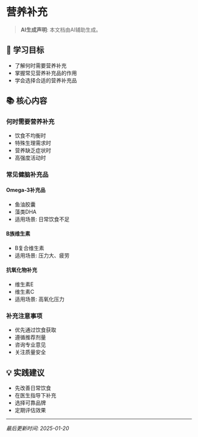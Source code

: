 # 营养补充

> **AI生成声明**: 本文档由AI辅助生成。

## 🎯 学习目标

- 了解何时需要营养补充
- 掌握常见营养补充品的作用
- 学会选择合适的营养补充品

## 📚 核心内容

### 何时需要营养补充

- 饮食不均衡时
- 特殊生理需求时
- 营养缺乏症状时
- 高强度活动时

### 常见健脑补充品

#### Omega-3补充品

- 鱼油胶囊
- 藻类DHA
- 适用场景: 日常饮食不足

#### B族维生素

- B复合维生素
- 适用场景: 压力大、疲劳

#### 抗氧化物补充

- 维生素E
- 维生素C
- 适用场景: 高氧化压力

### 补充注意事项

- 优先通过饮食获取
- 遵循推荐剂量
- 咨询专业意见
- 关注质量安全

## 💡 实践建议

- 先改善日常饮食
- 在医生指导下补充
- 选择可靠品牌
- 定期评估效果

---

*最后更新时间: 2025-01-20*

